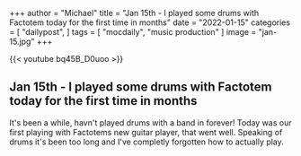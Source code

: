+++
author = "Michael"
title = "Jan 15th - I played some drums with Factotem today for the first time in months"
date = "2022-01-15"
categories = [
  "dailypost",
]
tags = [
  "mocdaily",
  "music production"
]
image = "jan-15.jpg"
+++

{{< youtube bq45B_D0uoo >}}

## Jan 15th - I played some drums with Factotem today for the first time in months
It's been a while, havn't played drums with a band in forever! Today was our first playing with Factotems new guitar player, that went well. Speaking of drums it's been too long and I've completly forgotten how to actually play.